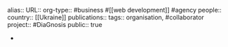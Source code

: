 alias::
URL::
org-type:: #business #[[web development]] #agency 
people::
country:: [[Ukraine]] 
publications:: 
tags:: organisation, #collaborator 
project:: #DiaGnosis 
public:: true

-